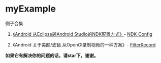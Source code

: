 # myExample

例子合集

1. [《Android 从Eclipse转Android Studio的NDK配置方式》](http://www.jianshu.com/p/ef908f46d77c)- [NDK-Config](https://github.com/a483210/myExample/blob/master/NDK-Config)

2. 《Android 关于美颜/滤镜 从OpenGl录制视频的一种方案》- [FilterRecord](https://github.com/a483210/myExample/blob/master/FilterRecord)

**如果它有解决你的问题的话，请star下，谢谢。**
